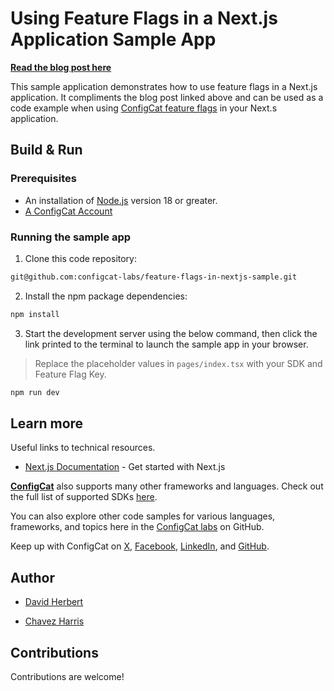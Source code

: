 # Using Feature Flags in a Next.js Application Sample App

**[Read the blog post here](https://configcat.com/blog/2022/04/22/how-to-use-feature-flags-in-nextjs/)**

This sample application demonstrates how to use feature flags in a Next.js application. It compliments the blog post linked above and can be used as a code example when using [ConfigCat feature flags](https://configcat.com/featureflags) in your Next.s application.

## Build & Run

### Prerequisites

- An installation of [Node.js](https://nodejs.org/en/download/package-manager) version 18 or greater.
- [A ConfigCat Account](https://app.configcat.com/auth/signup)

### Running the sample app

1. Clone this code repository:

```sh
git@github.com:configcat-labs/feature-flags-in-nextjs-sample.git
```

2. Install the npm package dependencies:

```sh
npm install
```

3. Start the development server using the below command, then click the link printed to the terminal to launch the sample app in your browser.

> Replace the placeholder values in `pages/index.tsx` with your SDK and Feature Flag Key.

```sh
npm run dev
```

## Learn more

Useful links to technical resources.

- [Next.js Documentation](https://nextjs.org/docs) - Get started with Next.js

[**ConfigCat**](https://configcat.com) also supports many other frameworks and languages. Check out the full list of supported SDKs [here](https://configcat.com/docs/sdk-reference/overview/).

You can also explore other code samples for various languages, frameworks, and topics here in the [ConfigCat labs](https://github.com/configcat-labs) on GitHub.

Keep up with ConfigCat on [X](https://x.com/configcat), [Facebook](https://www.facebook.com/configcat), [LinkedIn](https://www.linkedin.com/company/configcat/), and [GitHub](https://github.com/configcat).

## Author

- [David Herbert](https://github.com/DaveyHert)

- [Chavez Harris](https://github.com/codedbychavez)

## Contributions

Contributions are welcome!
